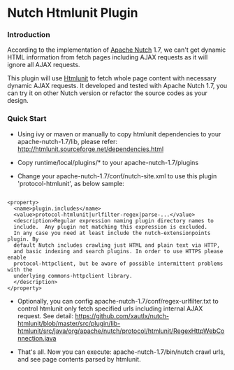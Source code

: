 Nutch Htmlunit Plugin
==============

### Introduction

According to the implementation of [Apache Nutch](http://nutch.apache.org/) 1.7, we can't get dynamic HTML information from fetch pages including AJAX requests as it will ignore all AJAX requests.

This plugin will use [Htmlunit](http://htmlunit.sourceforge.net/) to fetch whole page content with necessary dynamic AJAX requests. 
It developed and tested with Apache Nutch 1.7, you can try it on other Nutch version or refactor the source codes as your design.

### Quick Start

* Using ivy or maven or manually to copy htmlunit dependencies to your apache-nutch-1.7/lib, please refer: http://htmlunit.sourceforge.net/dependencies.html

* Copy runtime/local/plugins/* to your apache-nutch-1.7/plugins

* Change your apache-nutch-1.7/conf/nutch-site.xml to use this plugin 'protocol-htmlunit', as below sample:

```

<property>
  <name>plugin.includes</name>
  <value>protocol-htmlunit|urlfilter-regex|parse-...</value>
  <description>Regular expression naming plugin directory names to
  include.  Any plugin not matching this expression is excluded.
  In any case you need at least include the nutch-extensionpoints plugin. By
  default Nutch includes crawling just HTML and plain text via HTTP,
  and basic indexing and search plugins. In order to use HTTPS please enable 
  protocol-httpclient, but be aware of possible intermittent problems with the 
  underlying commons-httpclient library.
  </description>
</property>

```

* Optionally, you can config apache-nutch-1.7/conf/regex-urlfilter.txt to control htmlunit only fetch specified urls including internal AJAX request. 
See detail: https://github.com/xautlx/nutch-htmlunit/blob/master/src/plugin/lib-htmlunit/src/java/org/apache/nutch/protocol/htmlunit/RegexHttpWebConnection.java

* That's all. Now you can execute: apache-nutch-1.7/bin/nutch crawl urls, and see page contents parsed by htmlunit.

